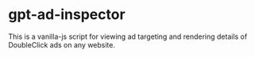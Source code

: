 # gpt-ad-inspector
This is a vanilla-js script for viewing ad targeting and rendering details of DoubleClick ads on any website.
